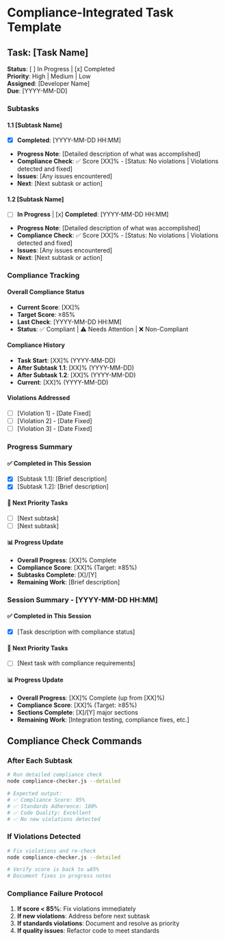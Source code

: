 # Compliance-Integrated Task Template

## Task: [Task Name]
**Status**: [ ] In Progress | [x] Completed  
**Priority**: High | Medium | Low  
**Assigned**: [Developer Name]  
**Due**: [YYYY-MM-DD]

### Subtasks

#### 1.1 [Subtask Name]
- [x] **Completed**: [YYYY-MM-DD HH:MM]
- **Progress Note**: [Detailed description of what was accomplished]
- **Compliance Check**: ✅ Score [XX]% - [Status: No violations | Violations detected and fixed]
- **Issues**: [Any issues encountered]
- **Next**: [Next subtask or action]

#### 1.2 [Subtask Name]
- [ ] **In Progress** | [x] **Completed**: [YYYY-MM-DD HH:MM]
- **Progress Note**: [Detailed description of what was accomplished]
- **Compliance Check**: ✅ Score [XX]% - [Status: No violations | Violations detected and fixed]
- **Issues**: [Any issues encountered]
- **Next**: [Next subtask or action]

### Compliance Tracking

#### Overall Compliance Status
- **Current Score**: [XX]%
- **Target Score**: ≥85%
- **Last Check**: [YYYY-MM-DD HH:MM]
- **Status**: ✅ Compliant | ⚠️ Needs Attention | ❌ Non-Compliant

#### Compliance History
- **Task Start**: [XX]% (YYYY-MM-DD)
- **After Subtask 1.1**: [XX]% (YYYY-MM-DD)
- **After Subtask 1.2**: [XX]% (YYYY-MM-DD)
- **Current**: [XX]% (YYYY-MM-DD)

#### Violations Addressed
- [ ] [Violation 1] - [Date Fixed]
- [ ] [Violation 2] - [Date Fixed]
- [ ] [Violation 3] - [Date Fixed]

### Progress Summary

#### ✅ Completed in This Session
- [x] [Subtask 1.1]: [Brief description]
- [x] [Subtask 1.2]: [Brief description]

#### 🔄 Next Priority Tasks
- [ ] [Next subtask]
- [ ] [Next subtask]

#### 📊 Progress Update
- **Overall Progress**: [XX]% Complete
- **Compliance Score**: [XX]% (Target: ≥85%)
- **Subtasks Complete**: [X]/[Y]
- **Remaining Work**: [Brief description]

### Session Summary - [YYYY-MM-DD HH:MM]

#### ✅ Completed in This Session
- [x] [Task description with compliance status]

#### 🔄 Next Priority Tasks
- [ ] [Next task with compliance requirements]

#### 📊 Progress Update
- **Overall Progress**: [XX]% Complete (up from [XX]%)
- **Compliance Score**: [XX]% (Target: ≥85%)
- **Sections Complete**: [X]/[Y] major sections
- **Remaining Work**: [Integration testing, compliance fixes, etc.]

## Compliance Check Commands

### After Each Subtask
```bash
# Run detailed compliance check
node compliance-checker.js --detailed

# Expected output:
# ✅ Compliance Score: 95%
# ✅ Standards Adherence: 100%
# ✅ Code Quality: Excellent
# ✅ No new violations detected
```

### If Violations Detected
```bash
# Fix violations and re-check
node compliance-checker.js --detailed

# Verify score is back to ≥85%
# Document fixes in progress notes
```

### Compliance Failure Protocol
1. **If score < 85%**: Fix violations immediately
2. **If new violations**: Address before next subtask
3. **If standards violations**: Document and resolve as priority
4. **If quality issues**: Refactor code to meet standards 
